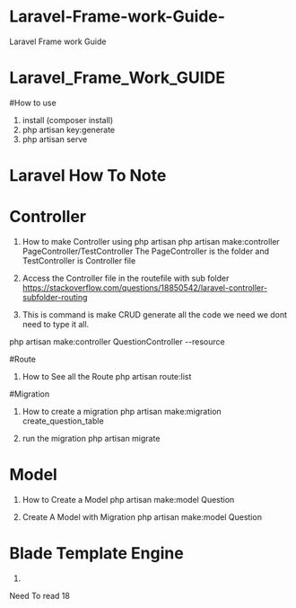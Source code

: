# Laravel-Frame-work-Guide-
Laravel Frame work Guide 



# Laravel_Frame_Work_GUIDE

#How to use 
1. install  (composer install)
2. php artisan key:generate 
3. php artisan serve 




# Laravel How To Note 

# Controller  
1. How to make Controller using php artisan
php artisan make:controller PageController/TestController
The PageController is the folder and TestController is Controller file

2. Access the Controller file in the routefile with sub folder 
 https://stackoverflow.com/questions/18850542/laravel-controller-subfolder-routing


3. This is command is make CRUD generate all the code we need we dont need to type it all. 

php artisan make:controller QuestionController --resource


#Route

1. How to See all the Route 
php artisan route:list 



#Migration 

1. How to create a migration 
php artisan make:migration create_question_table

2. run the migration 
php artisan migrate 



# Model 

1. How to Create a Model 
php artisan make:model Question

2. Create A Model with Migration
php artisan make:model Question


# Blade Template Engine 
1. 




Need To read 18